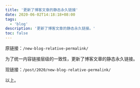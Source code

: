 ```yaml
---
title: '更新了博客文章的静态永久链接'
date: 2020-06-02T14:18:18+08:00
tags:
  - 'blog'
description: '更新了博客文章的静态永久链接。'
toc: false
---
```


原链接：`/new-blog-relative-permalink/`

为了统一内容链接层级的一致性，更新了博客文章的静态永久链接。

现链接：`/post/2020/new-blog-relative-permalink/`

<!--more-->

以上。

